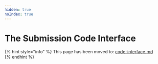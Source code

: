 ```yaml
---
hidden: true
noIndex: true
---
```


# The Submission Code Interface

{% hint style="info" %}
This page has been moved to: [code-interface.md](../competitions/participate/code-interface.md "mention")
{% endhint %}
